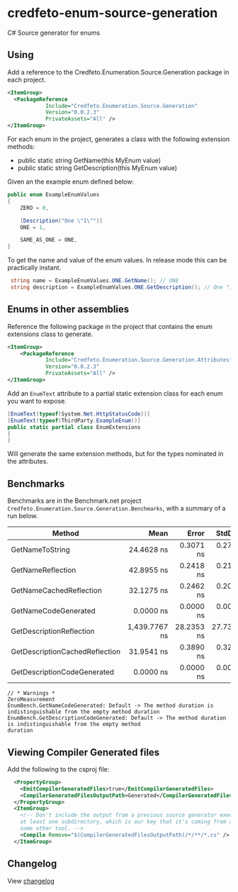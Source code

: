 # credfeto-enum-source-generation

C# Source generator for enums

## Using

Add a reference to the Credfeto.Enumeration.Source.Generation package in each project.

```xml
<ItemGroup>
  <PackageReference 
            Include="Credfeto.Enumeration.Source.Generation" 
            Version="0.0.2.3" 
            PrivateAssets="All" />
</ItemGroup>
```

For each enum in the project, generates a class with the following extension methods:

* public static string GetName(this MyEnum value)
* public static string GetDescription(this MyEnum value)

Given an the example enum defined below:

```csharp
public enum ExampleEnumValues
{
    ZERO = 0,

    [Description("One \"1\"")]
    ONE = 1,

    SAME_AS_ONE = ONE,
}
```

To get the name and value of the enum values. In release mode this can be practically instant.

```csharp
 string name = ExampleEnumValues.ONE.GetName(); // ONE
 string description = ExampleEnumValues.ONE.GetDescription(); // One "1"
```

## Enums in other assemblies

Reference the following package in the project that contains the enum extensions class to generate.

```xml
<ItemGroup>
    <PackageReference
            Include="Credfeto.Enumeration.Source.Generation.Attributes"
            Version="0.0.2.3"
            PrivateAssets="All" />
</ItemGroup>
```

Add an ``EnumText`` attribute to a partial static extension class for each enum you want to expose.

```csharp
[EnumText(typeof(System.Net.HttpStatusCode))]
[EnumText(typeof(ThirdParty.ExampleEnum))]
public static partial class EnumExtensions
{
}
```

Will generate the same extension methods, but for the types nominated in the attributes.

## Benchmarks

Benchmarks are in the Benchmark.net project ``Credfeto.Enumeration.Source.Generation.Benchmarks``, with a summary of a
run below.

|                         Method |          Mean |      Error |     StdDev | Allocated |
|------------------------------- |--------------:|-----------:|-----------:|----------:|
|                GetNameToString |    24.4628 ns |  0.3071 ns |  0.2723 ns |      24 B |
|              GetNameReflection |    42.8955 ns |  0.2418 ns |  0.2144 ns |      24 B |
|        GetNameCachedReflection |    32.1275 ns |  0.2462 ns |  0.2056 ns |      24 B |
|           GetNameCodeGenerated |     0.0000 ns |  0.0000 ns |  0.0000 ns |         - |
|       GetDescriptionReflection | 1,439.7767 ns | 28.2353 ns | 27.7308 ns |     264 B |
| GetDescriptionCachedReflection |    31.9541 ns |  0.3890 ns |  0.3249 ns |      24 B |
|    GetDescriptionCodeGenerated |     0.0000 ns |  0.0000 ns |  0.0000 ns |         - |

```
// * Warnings *
ZeroMeasurement
EnumBench.GetNameCodeGenerated: Default -> The method duration is indistinguishable from the empty method duration
EnumBench.GetDescriptionCodeGenerated: Default -> The method duration is indistinguishable from the empty method
duration

```

## Viewing Compiler Generated files

Add the following to the csproj file:

```xml
  <PropertyGroup>
    <EmitCompilerGeneratedFiles>true</EmitCompilerGeneratedFiles>
    <CompilerGeneratedFilesOutputPath>Generated</CompilerGeneratedFilesOutputPath>
  </PropertyGroup>
  <ItemGroup>
    <!-- Don't include the output from a previous source generator execution into future runs; the */** trick here ensures that there's
    at least one subdirectory, which is our key that it's coming from a source generator as opposed to something that is coming from
    some other tool. -->
    <Compile Remove="$(CompilerGeneratedFilesOutputPath)/*/**/*.cs" />
  </ItemGroup>
```

## Changelog

View [changelog](CHANGELOG.md)

